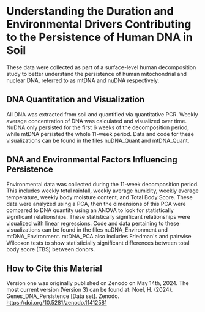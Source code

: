 # Understanding the Duration and Environmental Drivers Contributing to the Persistence of Human DNA in Soil
These data were collected as part of a surface-level human decomposition study to better understand the persistence of human mitochondrial and nuclear DNA, referred to as mtDNA and nuDNA respectively.
## DNA Quantitation and Visualization 
All DNA was extracted from soil and quantified via quantitative PCR. Weekly average concentration of DNA was calculated and visualized over time. NuDNA only persisted for the first 6 weeks of the decomposition period, while mtDNA persisted the whole 11-week period. Data and code for these visualizations can be found in the files nuDNA_Quant and mtDNA_Quant. 
## DNA and Environmental Factors Influencing Persistence
Environmental data was collected during the 11-week decomposition period. This includes weekly total rainfall, weekly average humidity, weekly average temperature, weekly body moisture content, and Total Body Score. These data were analyzed using a PCA, then the dimensions of this PCA were compared to DNA quantity using an ANOVA to look for statistically significant relationships. These statistically significant relationships were visualized with linear regressions. Code and data pertaining to these visualizations can be found in the files nuDNA_Environment and mtDNA_Environment. mtDNA_PCA also includes Friedman's and pairwise Wilcoxon tests to show statisticially significant differences between total body score (TBS) between donors. 
## How to Cite this Material 
Version one was originally published on Zenodo on May 14th, 2024. The most current version (Version 3) can be found at: Noel, H. (2024). Genes_DNA_Persistence [Data set]. Zenodo. https://doi.org/10.5281/zenodo.11412581
